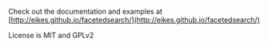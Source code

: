 Check out the documentation and examples at [http://eikes.github.io/facetedsearch/](http://eikes.github.io/facetedsearch/)

License is MIT and GPLv2
